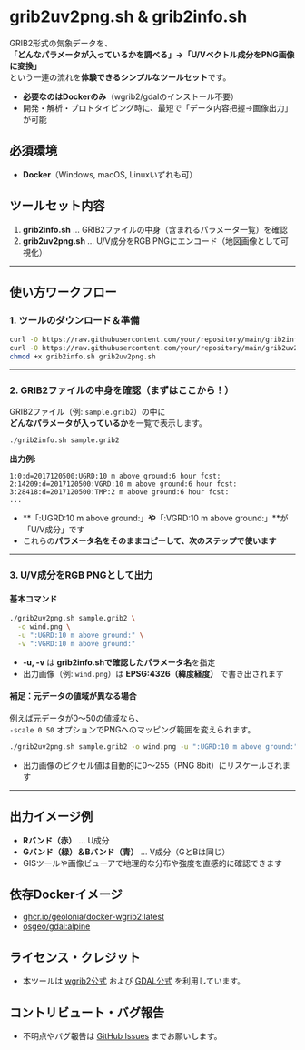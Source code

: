 # grib2uv2png.sh & grib2info.sh

GRIB2形式の気象データを、  
**「どんなパラメータが入っているかを調べる」→「U/Vベクトル成分をPNG画像に変換」**  
という一連の流れを**体験できるシンプルなツールセット**です。

- **必要なのはDockerのみ**（wgrib2/gdalのインストール不要）
- 開発・解析・プロトタイピング時に、最短で「データ内容把握→画像出力」が可能


## 必須環境

- **Docker**（Windows, macOS, Linuxいずれも可）


## ツールセット内容

1. **grib2info.sh** … GRIB2ファイルの中身（含まれるパラメータ一覧）を確認
2. **grib2uv2png.sh** … U/V成分をRGB PNGにエンコード（地図画像として可視化）

---

## 使い方ワークフロー

### 1. ツールのダウンロード＆準備

```sh
curl -O https://raw.githubusercontent.com/your/repository/main/grib2info.sh
curl -O https://raw.githubusercontent.com/your/repository/main/grib2uv2png.sh
chmod +x grib2info.sh grib2uv2png.sh
```

---

### 2. GRIB2ファイルの中身を確認（**まずはここから！**）

GRIB2ファイル（例: `sample.grib2`）の中に  
**どんなパラメータが入っているか**を一覧で表示します。

```sh
./grib2info.sh sample.grib2
```

**出力例:**

```
1:0:d=2017120500:UGRD:10 m above ground:6 hour fcst:
2:14209:d=2017120500:VGRD:10 m above ground:6 hour fcst:
3:28418:d=2017120500:TMP:2 m above ground:6 hour fcst:
...
```

- **「:UGRD:10 m above ground:」**や**「:VGRD:10 m above ground:」**が「U/V成分」です  
- これらの**パラメータ名をそのままコピーして、次のステップで使います**

---

### 3. U/V成分をRGB PNGとして出力

#### 基本コマンド

```sh
./grib2uv2png.sh sample.grib2 \
  -o wind.png \
  -u ":UGRD:10 m above ground:" \
  -v ":VGRD:10 m above ground:"
```

- **-u, -v** は **grib2info.shで確認したパラメータ名**を指定
- 出力画像（例: `wind.png`）は **EPSG:4326（緯度経度）** で書き出されます

#### 補足：元データの値域が異なる場合

例えば元データが0〜50の値域なら、  
`-scale 0 50` オプションでPNGへのマッピング範囲を変えられます。

```sh
./grib2uv2png.sh sample.grib2 -o wind.png -u ":UGRD:10 m above ground:" -v ":VGRD:10 m above ground:" -scale 0 50
```
- 出力画像のピクセル値は自動的に0〜255（PNG 8bit）にリスケールされます

---

## 出力イメージ例

- **Rバンド（赤）** … U成分
- **Gバンド（緑）＆Bバンド（青）** … V成分（GとBは同じ）
- GISツールや画像ビューアで地理的な分布や強度を直感的に確認できます


## 依存Dockerイメージ

- [ghcr.io/geolonia/docker-wgrib2:latest](https://github.com/geolonia/docker-wgrib2)
- [osgeo/gdal:alpine](https://hub.docker.com/r/osgeo/gdal/tags)


## ライセンス・クレジット

- 本ツールは [wgrib2公式](https://www.cpc.ncep.noaa.gov/products/wesley/wgrib2/) および [GDAL公式](https://gdal.org/) を利用しています。


## コントリビュート・バグ報告

- 不明点やバグ報告は [GitHub Issues](https://github.com/your/repository/issues) までお願いします。

